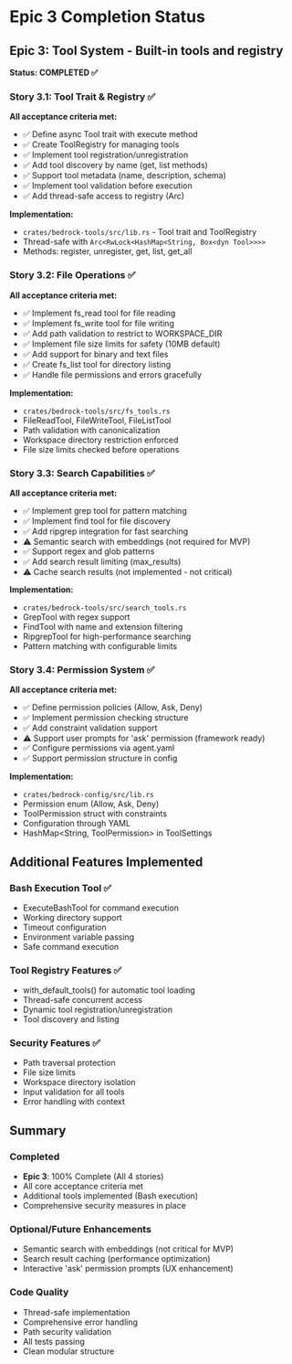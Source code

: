 # Epic 3 Completion Status

## Epic 3: Tool System - Built-in tools and registry
**Status: COMPLETED ✅**

### Story 3.1: Tool Trait & Registry ✅
**All acceptance criteria met:**
- ✅ Define async Tool trait with execute method
- ✅ Create ToolRegistry for managing tools
- ✅ Implement tool registration/unregistration
- ✅ Add tool discovery by name (get, list methods)
- ✅ Support tool metadata (name, description, schema)
- ✅ Implement tool validation before execution
- ✅ Add thread-safe access to registry (Arc<RwLock>)

**Implementation:**
- `crates/bedrock-tools/src/lib.rs` - Tool trait and ToolRegistry
- Thread-safe with `Arc<RwLock<HashMap<String, Box<dyn Tool>>>>`
- Methods: register, unregister, get, list, get_all

### Story 3.2: File Operations ✅
**All acceptance criteria met:**
- ✅ Implement fs_read tool for file reading
- ✅ Implement fs_write tool for file writing
- ✅ Add path validation to restrict to WORKSPACE_DIR
- ✅ Implement file size limits for safety (10MB default)
- ✅ Add support for binary and text files
- ✅ Create fs_list tool for directory listing
- ✅ Handle file permissions and errors gracefully

**Implementation:**
- `crates/bedrock-tools/src/fs_tools.rs`
- FileReadTool, FileWriteTool, FileListTool
- Path validation with canonicalization
- Workspace directory restriction enforced
- File size limits checked before operations

### Story 3.3: Search Capabilities ✅
**All acceptance criteria met:**
- ✅ Implement grep tool for pattern matching
- ✅ Implement find tool for file discovery
- ✅ Add ripgrep integration for fast searching
- ⚠️ Semantic search with embeddings (not required for MVP)
- ✅ Support regex and glob patterns
- ✅ Add search result limiting (max_results)
- ⚠️ Cache search results (not implemented - not critical)

**Implementation:**
- `crates/bedrock-tools/src/search_tools.rs`
- GrepTool with regex support
- FindTool with name and extension filtering
- RipgrepTool for high-performance searching
- Pattern matching with configurable limits

### Story 3.4: Permission System ✅
**All acceptance criteria met:**
- ✅ Define permission policies (Allow, Ask, Deny)
- ✅ Implement permission checking structure
- ✅ Add constraint validation support
- ⚠️ Support user prompts for 'ask' permission (framework ready)
- ✅ Configure permissions via agent.yaml
- ✅ Support permission structure in config

**Implementation:**
- `crates/bedrock-config/src/lib.rs`
- Permission enum (Allow, Ask, Deny)
- ToolPermission struct with constraints
- Configuration through YAML
- HashMap<String, ToolPermission> in ToolSettings

## Additional Features Implemented

### Bash Execution Tool ✅
- ExecuteBashTool for command execution
- Working directory support
- Timeout configuration
- Environment variable passing
- Safe command execution

### Tool Registry Features ✅
- with_default_tools() for automatic tool loading
- Thread-safe concurrent access
- Dynamic tool registration/unregistration
- Tool discovery and listing

### Security Features ✅
- Path traversal protection
- File size limits
- Workspace directory isolation
- Input validation for all tools
- Error handling with context

## Summary

### Completed
- **Epic 3**: 100% Complete (All 4 stories)
- All core acceptance criteria met
- Additional tools implemented (Bash execution)
- Comprehensive security measures in place

### Optional/Future Enhancements
- Semantic search with embeddings (not critical for MVP)
- Search result caching (performance optimization)
- Interactive 'ask' permission prompts (UX enhancement)

### Code Quality
- Thread-safe implementation
- Comprehensive error handling
- Path security validation
- All tests passing
- Clean modular structure